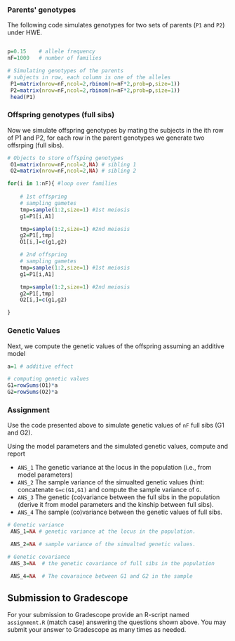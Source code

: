 ### Parents' genotypes

The following code simulates genotypes for two sets of parents (`P1` and `P2`) under HWE.

```r

p=0.15    # allele frequency
nF=1000   # number of families

# Simulating genotypes of the parents
# subjects in row, each column is one of the alleles
 P1=matrix(nrow=nF,ncol=2,rbinom(n=nF*2,prob=p,size=1))
 P2=matrix(nrow=nF,ncol=2,rbinom(n=nF*2,prob=p,size=1))
 head(P1)
```

### Offspring genotypes (full sibs)

 Now we simulate offspring genotypes by mating the subjects in the ith row of P1 and P2, for each row in the parent genotypes we generate two offsrping (full sibs).

```r
# Objects to store offsping genotypes
 O1=matrix(nrow=nF,ncol=2,NA) # sibling 1
 O2=matrix(nrow=nF,ncol=2,NA) # sibling 2

for(i in 1:nF){ #loop over families
	
    # 1st offspring
    # sampling gametes
	tmp=sample(1:2,size=1) #1st meiosis
	g1=P1[i,A1]

	tmp=sample(1:2,size=1) #2nd meiosis
	g2=P1[,tmp]
	O1[i,]=c(g1,g2) 

    # 2nd offspring
    # sampling gametes
	tmp=sample(1:2,size=1) #1st meiosis
	g1=P1[i,A1]

	tmp=sample(1:2,size=1) #2nd meiosis
	g2=P1[,tmp]
	O2[i,]=c(g1,g2) 

}

```

### Genetic Values

Next, we compute the genetic values of the offspring assuming an additive model

```r
a=1 # additive effect

# computing genetic values
G1=rowSums(O1)*a
G2=rowSums(O2)*a
```

### Assignment

Use the code presented above to simulate genetic values of `nF` full sibs (G1 and G2).

Using the model parameters and the simulated genetic values, compute and report

  - `ANS_1` The genetic variance at the locus in the population (i.e., from model parameters)
  - `ANS_2` The sample variance of the simualted genetic values (hint: concatenate `G=c(G1,G1)` and compute the sample variance of `G`.
  - `ANS_3` The genetic (co)variance between the full sibs in the population (derive it from model parameters and the kinship between full sibs).
  - `ANS_4` The sample (co)variance between the genetic values of full sibs.

```r
# Genetic variance
 ANS_1=NA # genetic variance at the locus in the population. 

 ANS_2=NA # sample variance of the simualted genetic values.

# Genetic covariance
 ANS_3=NA  # the genetic covariance of full sibs in the population

 ANS_4=NA  # The covaraince between G1 and G2 in the sample


```




## Submission to Gradescope

For your submission to Gradescope provide an R-script named `assignment.R` (match case) answering the questions shown above. You may submit your answer to Gradescope as many times as needed.




